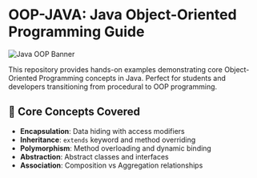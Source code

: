 #  OOP-JAVA: Java Object-Oriented Programming Guide

![Java OOP Banner](https://media.istockphoto.com/id/1334767642/vector/flat-design-with-people-oop-object-oriented-programming-acronym.jpg?s=612x612&w=0&k=20&c=PB1rS9AnL-7OUbSxrLxQHMiLJEAjXt8d5B5H7bIe5Bg=)

This repository provides hands-on examples demonstrating core Object-Oriented Programming concepts in Java. Perfect for students and developers transitioning from procedural to OOP programming.

## 🧠 Core Concepts Covered
- **Encapsulation**: Data hiding with access modifiers
- **Inheritance**: `extends` keyword and method overriding
- **Polymorphism**: Method overloading and dynamic binding
- **Abstraction**: Abstract classes and interfaces
- **Association**: Composition vs Aggregation relationships

